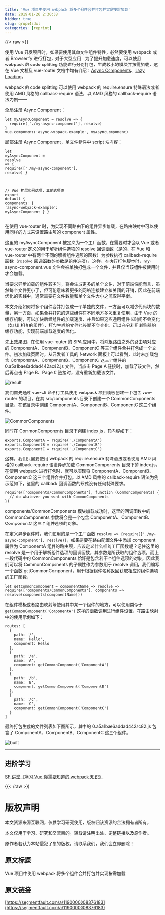 ```yaml
---
title: 'Vue 项目中使用 webpack 将多个组件合并打包并实现按需加载' 
date: 2019-01-26 2:30:18
hidden: true
slug: qrupu4zdxl
categories: [reprint]
---
```


{{< raw >}}

                    
<p>使用 Vue 开发项目时，如果要使用其单文件组件特性，必然要使用 webpack 或者 Browserify 进行打包，对于大型应用，为了提升加载速度，可以使用 webpack 的 code splitting 功能进行分割打包，生成较小的模块并按需加载，这在 Vue 文档及 vue-router 文档中均有介绍：<a href="http://vuejs.org/v2/guide/components.html#Async-Components" rel="nofollow noreferrer" target="_blank">Async Components</a>、<a href="http://router.vuejs.org/en/advanced/lazy-loading.html" rel="nofollow noreferrer" target="_blank">Lazy Loading</a>。</p>
<p>webpack 的 code splitting 可以使用 webpack 的 require.ensure 特殊语法或者使用 AMD 风格的 callback-require 语法，以 AMD 风格的 callback-require 语法为例——</p>
<p>全局注册 Async Component：</p>
<div class="widget-codetool" style="display:none;">
      <div class="widget-codetool--inner">
      <span class="selectCode code-tool" data-toggle="tooltip" data-placement="top" title="" data-original-title="全选"></span>
      <span type="button" class="copyCode code-tool" data-toggle="tooltip" data-placement="top" data-clipboard-text="let myAsyncComponent = resolve => {
  require(['./my-async-component'], resolve)
}
Vue.component('async-webpack-example', myAsyncComponent)" title="" data-original-title="复制"></span>
      <span type="button" class="saveToNote code-tool" data-toggle="tooltip" data-placement="top" title="" data-original-title="放进笔记"></span>
      </div>
      </div><pre class="javascript hljs"><code class="javascript"><span class="hljs-keyword">let</span> myAsyncComponent = <span class="hljs-function"><span class="hljs-params">resolve</span> =&gt;</span> {
  <span class="hljs-built_in">require</span>([<span class="hljs-string">'./my-async-component'</span>], resolve)
}
Vue.component(<span class="hljs-string">'async-webpack-example'</span>, myAsyncComponent)</code></pre>
<p>局部注册 Async Component，单文件组件中 script 块内容：</p>
<div class="widget-codetool" style="display:none;">
      <div class="widget-codetool--inner">
      <span class="selectCode code-tool" data-toggle="tooltip" data-placement="top" title="" data-original-title="全选"></span>
      <span type="button" class="copyCode code-tool" data-toggle="tooltip" data-placement="top" data-clipboard-text="let myAsyncComponent = resolve => {
  require(['./my-async-component'], resolve)
}

// Vue 扩展实例选项，其他选项略
export default {
  components: {
    'async-webpack-example': myAsyncComponent
  }
}" title="" data-original-title="复制"></span>
      <span type="button" class="saveToNote code-tool" data-toggle="tooltip" data-placement="top" title="" data-original-title="放进笔记"></span>
      </div>
      </div><pre class="javascript hljs"><code class="javascript"><span class="hljs-keyword">let</span> myAsyncComponent = <span class="hljs-function"><span class="hljs-params">resolve</span> =&gt;</span> {
  <span class="hljs-built_in">require</span>([<span class="hljs-string">'./my-async-component'</span>], resolve)
}

<span class="hljs-comment">// Vue 扩展实例选项，其他选项略</span>
<span class="hljs-keyword">export</span> <span class="hljs-keyword">default</span> {
  <span class="hljs-attr">components</span>: {
    <span class="hljs-string">'async-webpack-example'</span>: myAsyncComponent
  }
}</code></pre>
<p>在使用 vue-router 时，为实现不同路由下的组件异步加载，在路由映射中可以使用同样的方式来设置路由项的 component 属性。</p>
<p>这里的 myAsyncComponent 被定义为一个工厂函数，在需要时才会以 Vue 或者 vue-router 定义的用于解析组件选项的 resolve 回调函数（是的，在 Vue 和 vue-router 中有两个不同的解析组件选项的函数）为参数执行 callback-require 函数（resolve 回调函数的参数是组件选项），这样，在执行打包脚本时，my-async-component.vue 文件会被单独打包成一个文件，并且仅当该组件被使用时才会加载。</p>
<p>当要求异步加载的组件较多时，将会生成更多的单个文件，对于前端性能而言，虽然每个文件更小了，但可能意味着更多的网络连接建立和关闭的开销，因此在前端优化的实践中，通常需要在文件数量和单个文件大小之间取得平衡。</p>
<p>本文介绍如何将多个组件合并打包成一个单独的文件，一方面可以减少代码块的数量，另一方面，如果合并打包的这些组件在不同地方多次重复使用，由于 Vue 的缓存机制，可以加快后续组件的加载速度，并且如果这些通用组件长时间不会变化（如 UI 相关的组件），打包生成的文件也长期不会变化，可以充分利用浏览器的缓存功能，实现前端加载速度的优化。</p>
<p>先上效果图，在使用 vue-router 的 SPA 应用中，将除根路由之外的路由项对应的 ComponentA、ComponentB、ComponentC 等三个组件合并打包成一个文件。初次加载页面时，从开发者工具的 Network 面板上可以看到，此时未加载包含 ComponentA、ComponentB、ComponentC 这三个组件的 0.a5a1bae6addad442ac82.js 文件，当点击 Page A 链接时，加载了该文件，然后再点击 Page B、Page C 链接时，没有重新加载该文件。</p>
<p><span class="img-wrap"><img data-src="/img/bVJjbh?w=900&amp;h=545" src="https://static.alili.tech/img/bVJjbh?w=900&amp;h=545" alt="result" title="result" style="cursor: pointer; display: inline;"></span></p>
<p>我们首先通过 vue-cli 命令行工具使用 webpack 项目模板创建一个包含 vue-router 的项目，在其 src/components 目录下创建一个 CommonComponents 目录，在该目录中创建 ComponentA、ComponentB、ComponentC 这三个组件。</p>
<p><span class="img-wrap"><img data-src="/img/bVJjbu?w=781&amp;h=599" src="https://static.alili.tech/img/bVJjbu?w=781&amp;h=599" alt="CommonComponents" title="CommonComponents" style="cursor: pointer; display: inline;"></span></p>
<p>同时在 CommonComponents 目录下创建 index.js，其内容如下：</p>
<div class="widget-codetool" style="display:none;">
      <div class="widget-codetool--inner">
      <span class="selectCode code-tool" data-toggle="tooltip" data-placement="top" title="" data-original-title="全选"></span>
      <span type="button" class="copyCode code-tool" data-toggle="tooltip" data-placement="top" data-clipboard-text="exports.ComponentA = require('./ComponentA')
exports.ComponentB = require('./ComponentB')
exports.ComponentC = require('./ComponentC')" title="" data-original-title="复制"></span>
      <span type="button" class="saveToNote code-tool" data-toggle="tooltip" data-placement="top" title="" data-original-title="放进笔记"></span>
      </div>
      </div><pre class="javascript hljs"><code class="javascript">exports.ComponentA = <span class="hljs-built_in">require</span>(<span class="hljs-string">'./ComponentA'</span>)
exports.ComponentB = <span class="hljs-built_in">require</span>(<span class="hljs-string">'./ComponentB'</span>)
exports.ComponentC = <span class="hljs-built_in">require</span>(<span class="hljs-string">'./ComponentC'</span>)</code></pre>
<p>这样，我们只需要使用 webpack 的 require.ensure 特殊语法或者使用 AMD 风格的 callback-require 语法异步加载 CommonComponents 目录下的 index.js，在使用 webpack 进行打包时，就可以实现将 ComponentA、ComponentB、ComponentC 这三个组件合并打包。以 AMD 风格的 callback-require 语法为例示范如下，这里的 callback 回调函数的形式没有任何特殊要求。</p>
<div class="widget-codetool" style="display:none;">
      <div class="widget-codetool--inner">
      <span class="selectCode code-tool" data-toggle="tooltip" data-placement="top" title="" data-original-title="全选"></span>
      <span type="button" class="copyCode code-tool" data-toggle="tooltip" data-placement="top" data-clipboard-text="require(['components/CommonComponents'], function (CommonComponents) {
  // do whatever you want with CommonComponents
})" title="" data-original-title="复制"></span>
      <span type="button" class="saveToNote code-tool" data-toggle="tooltip" data-placement="top" title="" data-original-title="放进笔记"></span>
      </div>
      </div><pre class="javascript hljs"><code class="javascript"><span class="hljs-built_in">require</span>([<span class="hljs-string">'components/CommonComponents'</span>], <span class="hljs-function"><span class="hljs-keyword">function</span> (<span class="hljs-params">CommonComponents</span>) </span>{
  <span class="hljs-comment">// do whatever you want with CommonComponents</span>
})</code></pre>
<p>components/CommonComponents 模块加载成功时，这里的回调函数中的 CommonComponents 参数将会是一个包含 ComponentA、ComponentB、ComponentC 这三个组件选项的对象。</p>
<p>在定义异步组件时，我们使用的是一个工厂函数 <code>resolve =&gt; {require(['./my-async-component'], resolve)}</code>，如果需要在路由配置文件中添加 component 属性为 ComponentA 组件的路由项，应该定义什么样的工厂函数呢？记住这里的 resolve 是一个用于解析组件选项的回调函数，其参数是所获取的组件选项，而上一段代码中的 CommonComponents 恰好是包含若干个组件选项的对象，因此我们可以将 CommonComponents 的子属性作为参数用于 resolve 调用，我们编写一个函数 getCommonComponent，用于根据组件名称返回获取相应的组件选项的工厂函数。</p>
<div class="widget-codetool" style="display:none;">
      <div class="widget-codetool--inner">
      <span class="selectCode code-tool" data-toggle="tooltip" data-placement="top" title="" data-original-title="全选"></span>
      <span type="button" class="copyCode code-tool" data-toggle="tooltip" data-placement="top" data-clipboard-text="let getCommonComponent = componentName => resolve => require(['components/CommonComponents'], components => resolve(components[componentName]))" title="" data-original-title="复制"></span>
      <span type="button" class="saveToNote code-tool" data-toggle="tooltip" data-placement="top" title="" data-original-title="放进笔记"></span>
      </div>
      </div><pre class="javascript hljs"><code class="javascript" style="word-break: break-word; white-space: initial;"><span class="hljs-keyword">let</span> getCommonComponent = <span class="hljs-function"><span class="hljs-params">componentName</span> =&gt;</span> resolve =&gt; <span class="hljs-built_in">require</span>([<span class="hljs-string">'components/CommonComponents'</span>], components =&gt; resolve(components[componentName]))</code></pre>
<p>在组件模板或者路由映射等使用其中某一个组件的地方，可以使用类似于 <code>getCommonComponent('ComponentA')</code> 这样的函数调用进行组件设置，在路由映射中的使用示例如下：</p>
<div class="widget-codetool" style="display:none;">
      <div class="widget-codetool--inner">
      <span class="selectCode code-tool" data-toggle="tooltip" data-placement="top" title="" data-original-title="全选"></span>
      <span type="button" class="copyCode code-tool" data-toggle="tooltip" data-placement="top" data-clipboard-text="routes: [
  {
    path: '/',
    name: 'Hello',
    component: Hello
  },
  {
    path: '/a',
    name: 'A',
    component: getCommonComponent('ComponentA')
  },
  {
    path: '/b',
    name: 'B',
    component: getCommonComponent('ComponentB')
  },
  {
    path: '/c',
    name: 'C',
    component: getCommonComponent('ComponentC')
  }
]" title="" data-original-title="复制"></span>
      <span type="button" class="saveToNote code-tool" data-toggle="tooltip" data-placement="top" title="" data-original-title="放进笔记"></span>
      </div>
      </div><pre class="hljs less"><code><span class="hljs-attribute">routes</span>: [
  {
    <span class="hljs-attribute">path</span>: <span class="hljs-string">'/'</span>,
    <span class="hljs-attribute">name</span>: <span class="hljs-string">'Hello'</span>,
    <span class="hljs-attribute">component</span>: Hello
  },
  {
    <span class="hljs-attribute">path</span>: <span class="hljs-string">'/a'</span>,
    <span class="hljs-attribute">name</span>: <span class="hljs-string">'A'</span>,
    <span class="hljs-attribute">component</span>: getCommonComponent(<span class="hljs-string">'ComponentA'</span>)
  },
  {
    <span class="hljs-attribute">path</span>: <span class="hljs-string">'/b'</span>,
    <span class="hljs-attribute">name</span>: <span class="hljs-string">'B'</span>,
    <span class="hljs-attribute">component</span>: getCommonComponent(<span class="hljs-string">'ComponentB'</span>)
  },
  {
    <span class="hljs-attribute">path</span>: <span class="hljs-string">'/c'</span>,
    <span class="hljs-attribute">name</span>: <span class="hljs-string">'C'</span>,
    <span class="hljs-attribute">component</span>: getCommonComponent(<span class="hljs-string">'ComponentC'</span>)
  }
]</code></pre>
<p>最终打包生成的文件列表如下图所示，其中的 0.a5a1bae6addad442ac82.js 包含了  ComponentA、ComponentB、ComponentC 这三个组件。</p>
<p><span class="img-wrap"><img data-src="/img/bVJjby?w=398&amp;h=191" src="https://static.alili.tech/img/bVJjby?w=398&amp;h=191" alt="built" title="built" style="cursor: pointer; display: inline;"></span></p>
<hr>
<h2 id="articleHeader0">进阶学习</h2>
<p><a href="https://segmentfault.com/l/1500000008881284">SF 讲堂《学习 Vue 你需要知道的 webpack 知识》</a></p>

                
{{< /raw >}}

# 版权声明
本文资源来源互联网，仅供学习研究使用，版权归该资源的合法拥有者所有，

本文仅用于学习、研究和交流目的。转载请注明出处、完整链接以及原作者。

原作者若认为本站侵犯了您的版权，请联系我们，我们会立即删除！

## 原文标题
Vue 项目中使用 webpack 将多个组件合并打包并实现按需加载

## 原文链接
[https://segmentfault.com/a/1190000008376183](https://segmentfault.com/a/1190000008376183)

